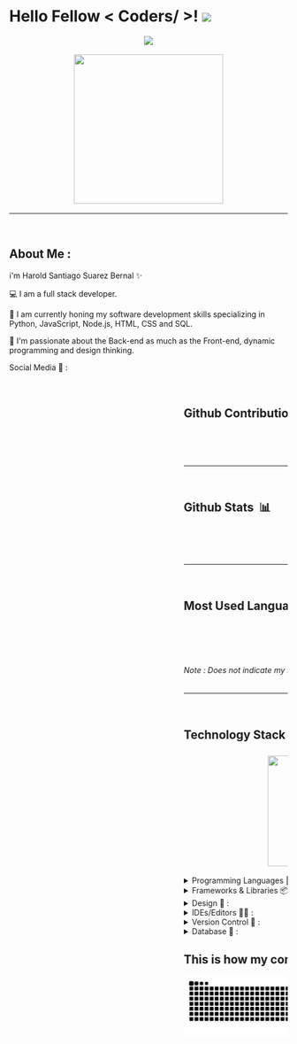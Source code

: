 <h1> Hello Fellow < Coders/ >! <img src = "https://raw.githubusercontent.com/MartinHeinz/MartinHeinz/master/wave.gif" width = 40px> </h1>
<p align='center'>
<img src="https://readme-typing-svg.herokuapp.com?color=%2336BCF7&size=25&center=true&vCenter=true&width=433&height=75&lines=I'm+Harold+Suarez;Fullstack+Developer;%40HaroldS10">
</p>
<p align='center'>
<img src="https://media.giphy.com/media/QvpqTCiEcwtvx6wwJK/giphy.gif" width="270" height="270" frameBorder="0" class="giphy-embed" allowFullScreen></img></p>
<hr>
<br>
</p>

  ## About Me :
  i'm Harold Santiago Suarez Bernal ✨

   💻 I am a full stack developer.
   
   🧠 I am currently honing my software development skills specializing in Python, JavaScript, Node.js, HTML, CSS and SQL.
   
   💎 I'm passionate about the Back-end as much as the Front-end, dynamic programming and design thinking.



Social Media 🔗 :
<marquee direction="left">
<p align='center'>
<a href="mailto:haroldssbernal@gmail.com" target="_blank">
<img src="https://img.shields.io/badge/Gmail-D14836?style=for-the-badge&logo=gmail&logoColor=white">
</a>&nbsp;&nbsp;
<a href="https://www.linkedin.com/in/harold-suarez-ab7075298/" target="_blank">
<img src="https://img.shields.io/badge/linkedin-%230077B5.svg?style=for-the-badge&logo=linkedin&logoColor=white"></a>&nbsp;&nbsp;
</a>&nbsp;&nbsp;
</p>


## Github Contribution Streak 🔥 
<br>
<p align='center'><img src="https://github-readme-streak-stats.herokuapp.com?user=HaroldS10&theme=black-ice&hide_border=true&date_format=M%20j%5B%2C%20Y%5D"></p>

<hr><br>

## Github Stats &nbsp;📊
<br>
<p align='center'>
<img src="https://github-readme-stats.vercel.app/api?username=HaroldS10&show_icons=true&theme=github_dark">
</p>
<hr>
<br>

## Most Used Languages 📚
<br>
<p align='center'>
<img src="https://github-readme-stats.anuraghazra1.vercel.app/api/top-langs/?username=HaroldS10&theme=dark&hide_border=true&no-bg=true&no-frame=true&langs_count=10">
</p>
<p align='center'>
<h6>Note : Does not indicate my skill level or anything like that, it's a GitHub metric of which languages have the most code on GitHub.</h6>
</p>

<hr>
<br>

## Technology Stack 💻

<p align='center'>
<img src="https://media.giphy.com/media/TEnXkcsHrP4YedChhA/giphy.gif" width="200" height="200" frameBorder="0" class="giphy-embed" allowFullScreen></img></p>


<details  style="user-select: none;">
<summary>
Programming Languages 👨‍💻 :
</summary>
<marquee direction="left">
<p align='center'>
<img src="https://img.shields.io/badge/c-%2300599C.svg?style=for-the-badge&logo=c&logoColor=white">&nbsp;&nbsp;
<img src="https://img.shields.io/badge/python-3670A0?style=for-the-badge&logo=python&logoColor=ffdd54">&nbsp;&nbsp;
<img src="https://img.shields.io/badge/html5-%23E34F26.svg?style=for-the-badge&logo=html5&logoColor=white">&nbsp;&nbsp;
<img src="https://img.shields.io/badge/css3-%231572B6.svg?style=for-the-badge&logo=css3&logoColor=white">&nbsp;&nbsp;
<img src="https://img.shields.io/badge/javascript-%23323330.svg?style=for-the-badge&logo=javascript&logoColor=%23F7DF1E">&nbsp;&nbsp;
<img src="https://img.shields.io/badge/typescript-3178C6.svg?style=for-the-badge&logo=typescript&logoColor=white">&nbsp;&nbsp;
</p>
</marquee>
</details>

<details  style="user-select: none;">
<summary>
Frameworks & Libraries 📦 :
</summary>
<marquee direction="left">
<p align='center'>
<img src="https://img.shields.io/badge/django-%23092E20.svg?style=for-the-badge&logo=django&logoColor=white">&nbsp;&nbsp;
<img src="https://img.shields.io/badge/node.js-6DA55F?style=for-the-badge&logo=node.js&logoColor=white">&nbsp;&nbsp;
</p>
</marquee>
</details>

<details  style="user-select: none;">
<summary>
Design 🎨 :
</summary>
<marquee direction="left">
<p align='center'>
<img src="https://img.shields.io/badge/Canva-%2300C4CC.svg?style=for-the-badge&logo=Canva&logoColor=white">&nbsp;&nbsp;
<img src="https://img.shields.io/badge/Gimp-657D8B?style=for-the-badge&logo=Gimp&logoColor=FFFFFF">&nbsp;&nbsp;
<img src="https://img.shields.io/badge/Adobe Photoshop-31A8FF?style=for-the-badge&logo=Adobe Photoshop&logoColor=001E36">&nbsp;&nbsp;
<img src="https://img.shields.io/badge/Adobe Illustrator-FF9A00?style=for-the-badge&logo=Adobe Illustrator&logoColor=001E36">&nbsp;&nbsp;
<img src="https://img.shields.io/badge/Inkscape-000000?style=for-the-badge&logo=Inkscape&logoColor=white">&nbsp;&nbsp;
</p>
</marquee>
</details>

<details  style="user-select: none;">
<summary>
IDEs/Editors 👨‍🔧 :
</summary>
<marquee direction="left">
<p align='center'>
<img src="https://img.shields.io/badge/Gnu Bash-%2366595C.svg?style=for-the-badge&logo=Gnu Bash&logoColor=white">&nbsp;&nbsp;
<img src="https://img.shields.io/badge/Visual%20Studio%20Code-0078d7.svg?style=for-the-badge&logo=visual-studio-code&logoColor=white">&nbsp;&nbsp;
</p>
</marquee>
</details>


<details  style="user-select: none;">
<summary>
Version Control 🔧 :
</summary>
<marquee direction="left">
<p align='center'>
<img src="https://img.shields.io/badge/git-%23F05033.svg?style=for-the-badge&logo=git&logoColor=white">&nbsp;&nbsp;
<img src="https://img.shields.io/badge/github-%23121011.svg?style=for-the-badge&logo=github&logoColor=white">&nbsp;&nbsp;
</p>
</marquee>
</details>

<details  style="user-select: none;">
<summary>
Database 💾 :
</summary>
<marquee direction="left">
<p align='center'>
<img src="https://img.shields.io/badge/mysql-%2300f.svg?style=for-the-badge&logo=mysql&logoColor=white">
<img src=https://img.shields.io/badge/MongoDB-%234ea94b.svg?style=for-the-badge&logo=mongodb&logoColor=white>
</p>
</marquee>
</details>


## This is how my commitments move ...🐍
<div align="center">
  <a href="https://github.com/HaroldS10/">
  <img src="https://github.com/1999AZZAR/1999AZZAR/blob/readme/resources/img/grid-snake.svg"
       alt="snake" /></a>
</div>
